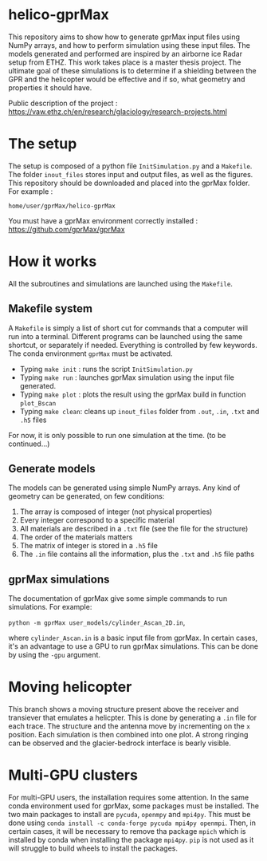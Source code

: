 # helico-gprMax
This repository aims to show how to generate gprMax input files using NumPy arrays, and how to perform simulation using these input files. The models generated and performed are inspired by an airborne ice Radar setup from ETHZ. This work takes place is a master thesis project. The ultimate goal of these simulations is to determine if a shielding between the GPR and the helicopter would be effective and if so, what geometry and properties it should have. 
 
Public description of the project : https://vaw.ethz.ch/en/research/glaciology/research-projects.html
 
# The setup
The setup is composed of a python file `InitSimulation.py` and a `Makefile`. The folder `inout_files` stores  input and output files, as well as the figures. This repository should be downloaded and placed into the gprMax folder. For example :
 
`home/user/gprMax/helico-gprMax`
 
 You must have a gprMax environment correctly installed : https://github.com/gprMax/gprMax
 
# How it works
All the subroutines and simulations are launched using the `Makefile`.
 
## Makefile system
A `Makefile` is simply a list of short cut for commands that a computer will run into a terminal. Different programs can be launched using the same shortcut, or separately if needed. Everything is controlled by few keywords. The conda environment `gprMax` must be activated.

- Typing `make init` : runs the script `InitSimulation.py`
- Typing `make run` : launches gprMax simulation using the input file generated.
- Typing `make plot` : plots the result using the gprMax build in function `plot_Bscan`
- Typing `make clean`: cleans up `inout_files` folder from `.out`, `.in`, `.txt` and `.h5` files

For now, it is only possible to run one simulation at the time. (to be continued...)
 
## Generate models
The models can be generated using simple NumPy arrays. Any kind of geometry can be generated, on few conditions:
1. The array is composed of integer (not physical properties)
2. Every integer correspond to a specific material
3. All materials are described in a `.txt` file (see the file for the structure)
4. The order of the materials matters
5. The matrix of integer is stored in a `.h5` file
6. The `.in` file contains all the information, plus the `.txt` and `.h5` file paths

## gprMax simulations
The documentation of gprMax give some simple commands to run simulations. For example:
 
`python -m gprMax user_models/cylinder_Ascan_2D.in`, 
 
where `cylinder_Ascan.in` is a basic input file from gprMax. In certain cases, it's an advantage to use a GPU to run gprMax simulations. This can be done by using the `-gpu` argument.

# Moving helicopter
This branch shows a moving structure present above the receiver and transiever that emulates a helicpter. This is done by generating a `.in` file for each trace. The structure and the antenna move by incrementing on the `x` position. Each simulation is then combined into one plot. A strong ringing can be observed and the glacier-bedrock interface is bearly visible. 

# Multi-GPU clusters
For multi-GPU users, the installation requires some attention. In the same conda environment used for gprMax, some packages must be installed. The two main packages to install are `pycuda`, `openmpy` and `mpi4py`. This must be done using `conda install -c conda-forge pycuda mpi4py openmpi`. Then, in certain cases, it will be necessary to remove tha package `mpich` which is installed by conda when installing the package `mpi4py`. `pip` is not used as it will struggle to build wheels to install the packages. 
